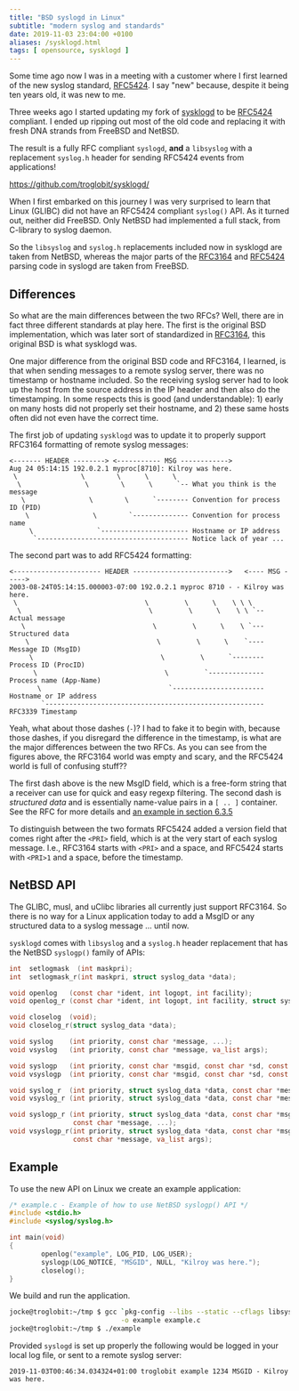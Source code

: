 ```yaml
---
title: "BSD syslogd in Linux"
subtitle: "modern syslog and standards"
date: 2019-11-03 23:04:00 +0100
aliases: /sysklogd.html
tags: [ opensource, sysklogd ]
---
```


Some time ago now I was in a meeting with a customer where I first learned of
the new syslog standard, [RFC5424][].  I say "new" because, despite it being
ten years old, it was new to me.

Three weeks ago I started updating my fork of [sysklogd][] to be [RFC5424][]
compliant.  I ended up ripping out most of the old code and replacing it with
fresh DNA strands from FreeBSD and NetBSD.

The result is a fully RFC compliant `syslogd`, **and** a `libsyslog` with a
replacement `syslog.h` header for sending RFC5424 events from applications!

<https://github.com/troglobit/sysklogd/>

<!--more-->

When I first embarked on this journey I was very surprised to learn that Linux
(GLIBC) did not have an RFC5424 compliant `syslog()` API.  As it turned out,
neither did FreeBSD.  Only NetBSD had implemented a full stack, from C-library
to syslog daemon.

So the `libsyslog` and `syslog.h` replacements included now in sysklogd are
taken from NetBSD, whereas the major parts of the [RFC3164][] and [RFC5424][]
parsing code in syslogd are taken from FreeBSD.


Differences
-----------

So what are the main differences between the two RFCs?  Well, there are in
fact three different standards at play here.  The first is the original BSD
implementation, which was later sort of standardized in [RFC3164][], this
original BSD is what sysklogd was.

One major difference from the original BSD code and RFC3164, I learned, is
that when sending messages to a remote syslog server, there was no timestamp
or hostname included.  So the receiving syslog server had to look up the host
from the source address in the IP header and then also do the timestamping.
In some respects this is good (and understandable): 1) early on many hosts did
not properly set their hostname, and 2) these same hosts often did not even
have the correct time.

The first job of updating `sysklogd` was to update it to properly support
RFC3164 formatting of remote syslog messages:

    <------- HEADER --------> <----------- MSG ------------>
    Aug 24 05:14:15 192.0.2.1 myproc[8710]: Kilroy was here.
	 \                \        \      \      \
      \                \        \      \      `-- What you think is the message
       \                \        \      `-------- Convention for process ID (PID)
	    \				 \	      `-------------- Convention for process name
		 \                `---------------------- Hostname or IP address
	      `-------------------------------------- Notice lack of year ...

The second part was to add RFC5424 formatting:

    <---------------------- HEADER ------------------------>   <---- MSG ----->
    2003-08-24T05:14:15.000003-07:00 192.0.2.1 myproc 8710 - - Kilroy was here.
     \                                \         \      \    \ \ \
      \                                \         \      \    \ \ `-- Actual message
       \                                \         \      \    \ `--- Structured data
        \                                \         \      \    `---- Message ID (MsgID)
         \                                \         \      `-------- Process ID (ProcID)
          \                                \         `-------------- Process name (App-Name)
           \                                `----------------------- Hostname or IP address
            `------------------------------------------------------- RFC3339 Timestamp
	
Yeah, what about those dashes (`-`)?  I had to fake it to begin with, because
those dashes, if you disregard the difference in the timestamp, is what are
the major differences between the two RFCs.  As you can see from the figures
above, the RFC3164 world was empty and scary, and the RFC5424 world is full of
confusing stuff??

The first dash above is the new MsgID field, which is a free-form string that
a receiver can use for quick and easy regexp filtering.  The second dash is
*structured data* and is essentially name-value pairs in a `[ .. ]` container.
See the RFC for more details and [an example in section
6.3.5](https://tools.ietf.org/html/rfc5424#section-6.3.5)

To distinguish between the two formats RFC5424 added a version field that
comes right after the `<PRI>` field, which is at the very start of each syslog
message.  I.e., RFC3164 starts with `<PRI>` and a space, and RFC5424 starts
with `<PRI>1` and a space, before the timestamp.


NetBSD API
----------

The GLIBC, musl, and uClibc libraries all currently just support RFC3164.  So
there is no way for a Linux application today to add a MsgID or any structured
data to a syslog message ... until now.

`sysklogd` comes with `libsyslog` and a `syslog.h` header replacement that
has the NetBSD `syslogp()` family of APIs:

```c
int  setlogmask  (int maskpri);
int  setlogmask_r(int maskpri, struct syslog_data *data);

void openlog   (const char *ident, int logopt, int facility);
void openlog_r (const char *ident, int logopt, int facility, struct syslog_data *data);

void closelog  (void);
void closelog_r(struct syslog_data *data);

void syslog    (int priority, const char *message, ...);
void vsyslog   (int priority, const char *message, va_list args);

void syslogp   (int priority, const char *msgid, const char *sd, const char *message, ...);
void vsyslogp  (int priority, const char *msgid, const char *sd, const char *message, va_list args);

void syslog_r  (int priority, struct syslog_data *data, const char *message, ...);
void vsyslog_r (int priority, struct syslog_data *data, const char *message, va_list args);

void syslogp_r (int priority, struct syslog_data *data, const char *msgid, const char *sd,
                const char *message, ...);
void vsyslogp_r(int priority, struct syslog_data *data, const char *msgid, const char *sd,
                const char *message, va_list args);
```

Example
-------

To use the new API on Linux we create an example application:

```c
/* example.c - Example of how to use NetBSD syslogp() API */
#include <stdio.h>
#include <syslog/syslog.h>

int main(void)
{
        openlog("example", LOG_PID, LOG_USER);
        syslogp(LOG_NOTICE, "MSGID", NULL, "Kilroy was here.");
        closelog();
}
```

We build and run the application.

```sh
jocke@troglobit:~/tmp $ gcc `pkg-config --libs --static --cflags libsyslog` \
                            -o example example.c
jocke@troglobit:~/tmp $ ./example
```

Provided `syslogd` is set up properly the following would be logged in your
local log file, or sent to a remote syslog server:

    2019-11-03T00:46:34.034324+01:00 troglobit example 1234 MSGID - Kilroy was here.


[RFC3164]:  https://tools.ietf.org/html/rfc3164
[RFC5424]:  https://tools.ietf.org/html/rfc5424
[sysklogd]: https://www.infodrom.org/projects/sysklogd/
